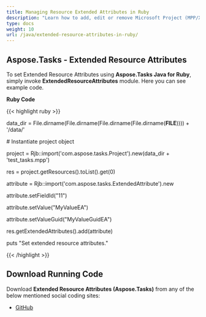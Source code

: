 ```yaml
---
title: Managing Resource Extended Attributes in Ruby
description: "Learn how to add, edit or remove Microsoft Project (MPP/XML) resource extended attributes using Aspose.Tasks Java for Ruby."
type: docs
weight: 10
url: /java/extended-resource-attributes-in-ruby/
---
```


## **Aspose.Tasks - Extended Resource Attributes**
To set Extended Resource Attributes using **Aspose.Tasks Java for Ruby**, simply invoke **ExtendedResourceAttributes** module. Here you can see example code.

**Ruby Code**

{{< highlight ruby >}}

 data_dir = File.dirname(File.dirname(File.dirname(File.dirname(__FILE__)))) + '/data/'



\# Instantiate project object

project = Rjb::import('com.aspose.tasks.Project').new(data_dir + 'test_tasks.mpp')

res = project.getResources().toList().get(0)

attribute = Rjb::import('com.aspose.tasks.ExtendedAttribute').new

attribute.setFieldId("11")

attribute.setValue("MyValueEA")

attribute.setValueGuid("MyValueGuidEA")

res.getExtendedAttributes().add(attribute)

puts "Set extended resource attributes."

{{< /highlight >}}
## **Download Running Code**
Download **Extended Resource Attributes (Aspose.Tasks)** from any of the below mentioned social coding sites:

- [GitHub](https://github.com/aspose-tasks/Aspose.Tasks-for-Java/blob/master/Plugins/Aspose_Tasks_Java_for_Ruby/lib/asposetasksjava/Resources/extendedresourceattributes.rb)
